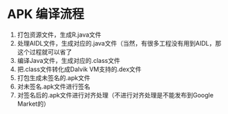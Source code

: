 # APK 编译流程

1. 打包资源文件，生成R.java文件
2. 处理AIDL文件，生成对应的.java文件（当然，有很多工程没有用到AIDL，那这个过程就可以省了
3. 编译Java文件，生成对应的.class文件
4. 把.class文件转化成Dalvik VM支持的.dex文件
5. 打包生成未签名的.apk文件
6. 对未签名.apk文件进行签名
7. 对签名后的.apk文件进行对齐处理（不进行对齐处理是不能发布到Google Market的）